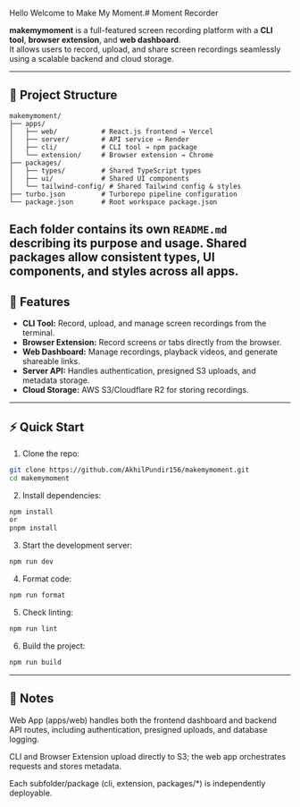 Hello Welcome to Make My Moment.# Moment Recorder

**makemymoment** is a full-featured screen recording platform with a **CLI tool**, **browser extension**, and **web dashboard**.  
It allows users to record, upload, and share screen recordings seamlessly using a scalable backend and cloud storage.

---

## 📂 Project Structure

```
makemymoment/
├── apps/
│   ├── web/           # React.js frontend → Vercel
│   ├── server/        # API service → Render
│   ├── cli/           # CLI tool → npm package
│   └── extension/     # Browser extension → Chrome
├── packages/
│   ├── types/         # Shared TypeScript types
│   ├── ui/            # Shared UI components
│   └── tailwind-config/ # Shared Tailwind config & styles
├── turbo.json         # Turborepo pipeline configuration
└── package.json       # Root workspace package.json

```


Each folder contains its own `README.md` describing its purpose and usage.
Shared packages allow consistent types, UI components, and styles across all apps.
---

## 🚀 Features

- **CLI Tool:** Record, upload, and manage screen recordings from the terminal.  
- **Browser Extension:** Record screens or tabs directly from the browser.  
- **Web Dashboard:** Manage recordings, playback videos, and generate shareable links.  
- **Server API:** Handles authentication, presigned S3 uploads, and metadata storage.  
- **Cloud Storage:** AWS S3/Cloudflare R2 for storing recordings.  

---

## ⚡ Quick Start

1. Clone the repo:
```bash
git clone https://github.com/AkhilPundir156/makemymoment.git
cd makemymoment
```
2. Install dependencies:
```bash
npm install
or
pnpm install
```
3. Start the development server:
```bash
npm run dev
```

4. Format code:
```bash
npm run format
```

5. Check linting:
```bash
npm run lint
```
6. Build the project:
```bash
npm run build
```

---

## 📌 Notes

Web App (apps/web) handles both the frontend dashboard and backend API routes, including authentication, presigned uploads, and database logging.

CLI and Browser Extension upload directly to S3; the web app orchestrates requests and stores metadata.

Each subfolder/package (cli, extension, packages/*) is independently deployable.
